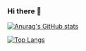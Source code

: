 ### Hi there 👋
[![Anurag's GitHub stats](https://github-readme-stats.vercel.app/api?username=AllenDEricDAlexander)](https://github.com/anuraghazra/github-readme-stats)

[![Top Langs](https://github-readme-stats.vercel.app/api/top-langs/?username=AllenDEricDAlexander)](https://github.com/anuraghazra/github-readme-stats)

<!--
**AllenDEricDAlexander/AllenDEricDAlexander** is a ✨ _special_ ✨ repository because its `README.md` (this file) appears on your GitHub profile.

Here are some ideas to get you started:

- 🔭 I’m currently working on ...
- 🌱 I’m currently learning ...
- 👯 I’m looking to collaborate on ...
- 🤔 I’m looking for help with ...
- 💬 Ask me about ...
- 📫 How to reach me: ...
- 😄 Pronouns: ...
- ⚡ Fun fact: ...
-->
